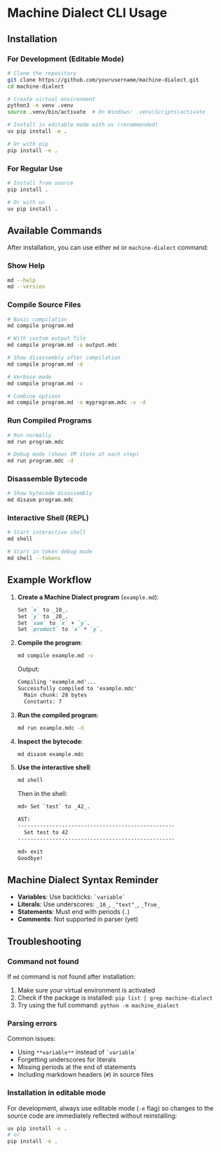 # Machine Dialect CLI Usage

## Installation

### For Development (Editable Mode)

```bash
# Clone the repository
git clone https://github.com/yourusername/machine-dialect.git
cd machine-dialect

# Create virtual environment
python3 -m venv .venv
source .venv/bin/activate  # On Windows: .venv\Scripts\activate

# Install in editable mode with uv (recommended)
uv pip install -e .

# Or with pip
pip install -e .
```

### For Regular Use

```bash
# Install from source
pip install .

# Or with uv
uv pip install .
```

## Available Commands

After installation, you can use either `md` or `machine-dialect` command:

### Show Help

```bash
md --help
md --version
```

### Compile Source Files

```bash
# Basic compilation
md compile program.md

# With custom output file
md compile program.md -o output.mdc

# Show disassembly after compilation
md compile program.md -d

# Verbose mode
md compile program.md -v

# Combine options
md compile program.md -o myprogram.mdc -v -d
```

### Run Compiled Programs

```bash
# Run normally
md run program.mdc

# Debug mode (shows VM state at each step)
md run program.mdc -d
```

### Disassemble Bytecode

```bash
# Show bytecode disassembly
md disasm program.mdc
```

### Interactive Shell (REPL)

```bash
# Start interactive shell
md shell

# Start in token debug mode
md shell --tokens
```

## Example Workflow

1. **Create a Machine Dialect program** (`example.md`):

   ```markdown
   Set `x` to _10_.
   Set `y` to _20_.
   Set `sum` to `x` + `y`.
   Set `product` to `x` * `y`.
   ```

1. **Compile the program**:

   ```bash
   md compile example.md -v
   ```

   Output:

   ```txt
   Compiling 'example.md'...
   Successfully compiled to 'example.mdc'
     Main chunk: 28 bytes
     Constants: 7
   ```

1. **Run the compiled program**:

   ```bash
   md run example.mdc -d
   ```

1. **Inspect the bytecode**:

   ```bash
   md disasm example.mdc
   ```

1. **Use the interactive shell**:

   ```bash
   md shell
   ```

   Then in the shell:

   ```txt
   md> Set `test` to _42_.

   AST:
   --------------------------------------------------
     Set test to 42
   --------------------------------------------------

   md> exit
   Goodbye!
   ```

## Machine Dialect Syntax Reminder

- **Variables**: Use backticks: `` `variable` ``
- **Literals**: Use underscores: `_10_`, `_"text"_`, `_True_`
- **Statements**: Must end with periods (`.`)
- **Comments**: Not supported in parser (yet)

## Troubleshooting

### Command not found

If `md` command is not found after installation:

1. Make sure your virtual environment is activated
1. Check if the package is installed: `pip list | grep machine-dialect`
1. Try using the full command: `python -m machine_dialect`

### Parsing errors

Common issues:

- Using `**variable**` instead of `` `variable` ``
- Forgetting underscores for literals
- Missing periods at the end of statements
- Including markdown headers (`#`) in source files

### Installation in editable mode

For development, always use editable mode (`-e` flag) so changes to the source code are immediately
reflected without reinstalling:

```bash
uv pip install -e .
# or
pip install -e .
```
